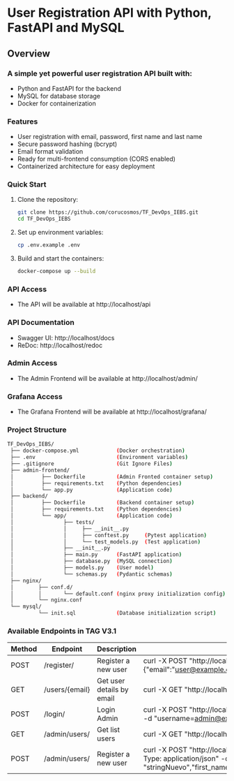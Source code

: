 # User Registration API with Python, FastAPI and MySQL
## Overview

### A simple yet powerful user registration API built with:
* Python and FastAPI for the backend
* MySQL for database storage
* Docker for containerization

### Features
* User registration with email, password, first name and last name
* Secure password hashing (bcrypt)
* Email format validation
* Ready for multi-frontend consumption (CORS enabled)
* Containerized architecture for easy deployment

### Quick Start
1. Clone the repository:
    ```bash
    git clone https://github.com/corucosmos/TF_DevOps_IEBS.git
    cd TF_DevOps_IEBS
    ```
2. Set up environment variables:
    ```bash
    cp .env.example .env
    ```

3. Build and start the containers:
    ```bash
    docker-compose up --build
    ```
### API Access
* The API will be available at http://localhost/api

### API Documentation
* Swagger UI: http://localhost/docs
* ReDoc: http://localhost/redoc

### Admin Access
* The Admin Frontend will be available at http://localhost/admin/

### Grafana Access
* The Grafana Frontend will be available at http://localhost/grafana/


### Project Structure
```bash
TF_DevOps_IEBS/
 ├── docker-compose.yml            (Docker orchestration)
 ├── .env                          (Environment variables)
 ├── .gitignore                    (Git Ignore Files)
 ├── admin-frontend/
 │         ├── Dockerfile          (Admin Fronted container setup)
 │         ├── requirements.txt    (Python dependencies)
 │         └── app.py              (Application code)
 ├── backend/
 │         ├── Dockerfile          (Backend container setup)
 │         ├── requirements.txt    (Python dependencies)
 │         └── app/                (Application code)
 │                ├── tests/  
 │                │     ├── __init__.py
 │                │     ├── conftest.py     (Pytest application)
 │                │     └── test_models.py  (Test application)
 │                ├── __init__.py
 │                ├── main.py      (FastAPI application)
 │                ├── database.py  (MySQL connection)
 │                ├── models.py    (User model)
 │                └── schemas.py   (Pydantic schemas)
 ├── nginx/
 │        ├── conf.d/            
 │        │       └── default.conf (nginx proxy initialization config)
 │        └── nginx.conf
 └── mysql/
          └── init.sql             (Database initialization script)
```


### Available Endpoints in TAG V3.1
Method|Endpoint|Description|Request Body Example
------|--------|-----------|--------------------
POST|/register/|Register a new user|curl -X POST "http://localhost/api/register/" -H "Content-Type: application/json" -d {"email":"user@example.com","password":"securePass123","first_name":"John","last_name":"Doe"}
GET|/users/{email}|	Get user details by email|curl -X GET "http://localhost/api/users/user@example.com" -H "Content-Type: application/json"
POST|/login/|Login Admin|curl -X POST "http://localhost/api/login/" -H "Content-Type: application/x-www-form-urlencoded" -d "username=admin@example.com&password=password"
GET|/admin/users/|Get list users|curl -X GET "http://localhost/api/admin/users/" -H "Authorization: Bearer Token"
POST|/admin/users/|Register a new user| curl -X POST "http://locahost/api/admin/users/" -H "Authorization: Bearer Token" -H "Content-Type: application/json" -d '{"email": "nuevo@example.com","password": "stringNuevo","first_name": "stringNuevo","last_name": "stringNuevo","is_admin": false}'